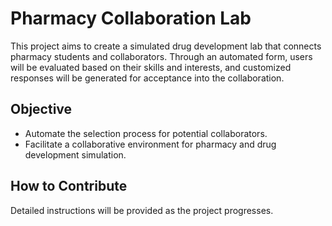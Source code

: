 # Pharmacy Collaboration Lab
This project aims to create a simulated drug development lab that connects pharmacy students and collaborators. Through an automated form, users will be evaluated based on their skills and interests, and customized responses will be generated for acceptance into the collaboration.

## Objective
- Automate the selection process for potential collaborators.
- Facilitate a collaborative environment for pharmacy and drug development simulation.

## How to Contribute
Detailed instructions will be provided as the project progresses.
